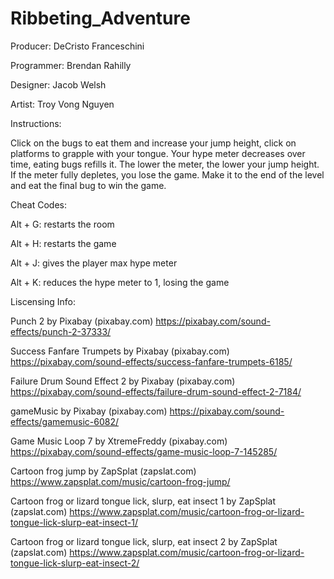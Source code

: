 # Ribbeting_Adventure

Producer: DeCristo Franceschini

Programmer: Brendan Rahilly 

Designer: Jacob Welsh

Artist: Troy Vong Nguyen


Instructions: 

Click on the bugs to eat them and increase your jump height, click on platforms to grapple with your tongue. Your hype meter decreases over time, eating bugs refills it. The lower the meter, the lower your jump height. If the meter fully depletes, you lose the game. Make it to the end of the level and eat the final bug to win the game. 

Cheat Codes:

Alt + G: restarts the room

Alt + H: restarts the game

Alt + J: gives the player max hype meter

Alt + K: reduces the hype meter to 1, losing the game


Liscensing Info:

Punch 2 by Pixabay (pixabay.com)
https://pixabay.com/sound-effects/punch-2-37333/

Success Fanfare Trumpets by Pixabay (pixabay.com)
https://pixabay.com/sound-effects/success-fanfare-trumpets-6185/

Failure Drum Sound Effect 2 by Pixabay (pixabay.com)
https://pixabay.com/sound-effects/failure-drum-sound-effect-2-7184/

gameMusic by Pixabay (pixabay.com)
https://pixabay.com/sound-effects/gamemusic-6082/

Game Music Loop 7 by XtremeFreddy (pixabay.com)
https://pixabay.com/sound-effects/game-music-loop-7-145285/

Cartoon frog jump by ZapSplat (zapslat.com)
https://www.zapsplat.com/music/cartoon-frog-jump/

Cartoon frog or lizard tongue lick, slurp, eat insect 1 by ZapSplat (zapslat.com)
 https://www.zapsplat.com/music/cartoon-frog-or-lizard-tongue-lick-slurp-eat-insect-1/

Cartoon frog or lizard tongue lick, slurp, eat insect 2 by ZapSplat (zapslat.com)
https://www.zapsplat.com/music/cartoon-frog-or-lizard-tongue-lick-slurp-eat-insect-2/

